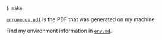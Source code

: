 ```
$ make
```

[`erroneous.pdf`](erroneous.pdf) is the PDF that was generated on my machine.

Find my environment information in [`env.md`](env.md).
